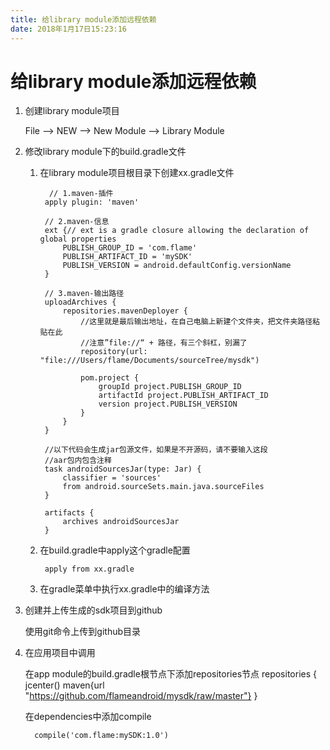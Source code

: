 ```yaml
---
title: 给library module添加远程依赖
date: 2018年1月17日15:23:16
---
```


# 给library module添加远程依赖

1. 创建library module项目
	
    File --> NEW --> New Module --> Library Module

2. 修改library module下的build.gradle文件

	1. 在library module项目根目录下创建xx.gradle文件

             // 1.maven-插件
            apply plugin: 'maven'

            // 2.maven-信息
            ext {// ext is a gradle closure allowing the declaration of global properties
                PUBLISH_GROUP_ID = 'com.flame'
                PUBLISH_ARTIFACT_ID = 'mySDK'
                PUBLISH_VERSION = android.defaultConfig.versionName
            }

            // 3.maven-输出路径
            uploadArchives {
                repositories.mavenDeployer {
                    //这里就是最后输出地址，在自己电脑上新建个文件夹，把文件夹路径粘贴在此
                    //注意”file://“ + 路径，有三个斜杠，别漏了
                    repository(url: "file:///Users/flame/Documents/sourceTree/mysdk")

                    pom.project {
                        groupId project.PUBLISH_GROUP_ID
                        artifactId project.PUBLISH_ARTIFACT_ID
                        version project.PUBLISH_VERSION
                    }
                }
            }

            //以下代码会生成jar包源文件，如果是不开源码，请不要输入这段
            //aar包内包含注释
            task androidSourcesJar(type: Jar) {
                classifier = 'sources'
                from android.sourceSets.main.java.sourceFiles
            }

            artifacts {
                archives androidSourcesJar
            }
        
	2. 在build.gradle中apply这个gradle配置

			apply from xx.gradle	
        
	3. 在gradle菜单中执行xx.gradle中的编译方法
    
    
3. 创建并上传生成的sdk项目到github

	使用git命令上传到github目录
    
4. 在应用项目中调用

	在app module的build.gradle根节点下添加repositories节点
    	repositories {
            jcenter()
            maven{url "https://github.com/flameandroid/mysdk/raw/master"}
        }
        
     在dependencies中添加compile
     
     	 compile('com.flame:mySDK:1.0')